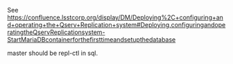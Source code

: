 See
https://confluence.lsstcorp.org/display/DM/Deploying%2C+configuring+and+operating+the+Qserv+Replication+system#Deploying,configuringandoperatingtheQservReplicationsystem-StartMariaDBcontainerforthefirsttimeandsetupthedatabase

master should be repl-ctl in sql.


